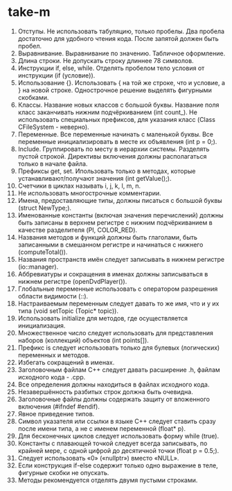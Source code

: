 take-m
======

1. Отступы. Не использовать табуляцию, только пробелы. Два пробела достаточно для удобного чтения кода. После запятой должен быть пробел.
2. Выравнивание. Выравнивание по значению. Табличное оформление.
3. Длина строки. Не допускать строку длиннее 78 символов.
4. Инструкции if, else, while. Отделять пробелом тело условия от инструкции (if (условие)).
5. Использование {}. Использовать { на той же строке, что и условие, а } на новой строке. Однострочное решение выделять фигурными скобками.
6. Классы. Название новых классов с большой буквы. Название поля класс заканчивать нижним подчёркиванием (int count_). Не использовать специальных префиксов, для указания класс (Class CFileSystem - неверно).
7. Переменные. Все переменные начинать с маленькой буквы. Все переменные инициализировать в месте их объявления (int p = 0;).
8. Include. Группировать по месту в иерархии системы. Разделять пустой строкой. Директивы включения должны располагаться только в начале файла.
9. Префиксы get, set. Ипользовать только в методах, которые устанавливают/получают значения (int getValue();).
10. Счетчики в циклах называть i, j, k, l, m, n.
11. Не использовать многострочные комментарии.
12. Имена, предоставляющие типы, должны писаться с большой буквы (struct NewType;).
13. Именованные константы (включая значения перечислений) должны быть записаны в верхнем регистре с нижним подчёркиванием в качестве разделителя (PI, COLOR_RED).
14. Названия методов и функций должны быть глаголами, быть записанными в смешанном регистре и начинаться с нижнего (computeTotal()).
15. Названия пространств имён следует записывать в нижнем регистре (io::manager).
16. Аббревиатуры и сокращения в именах должны записываться в нижнем регистре (openDvdPlayer()).
17. Глобальные переменные использовать с оператором разрешения области видимости (::).
18. Настраиваемым переменным следует давать то же имя, что и у их типа (void setTopic (Topic* topic)).
18. Использовать initialize для методов, где осуществляется инициализация.
19. Множественное число следует использовать для представления наборов (коллекций) объектов (int points[]).
20. Префикс is следует использовать только для булевых (логических) переменных и методов.
21. Избегать сокращений в именах.
22. Заголовочным файлам C++ следует давать расширение .h, файлам исходного кода - .cpp.
23. Все определения должны находиться в файлах исходного кода.
24. Незавершённость разбитых строк должна быть очевидна.
25. Заголовочные файлы должны содержать защиту от вложенного включения (#ifndef #endif).
26. Явное приведение типов.
27. Символ указателя или ссылки в языке C++ следует ставить сразу после имени типа, а не с именем переменной (float* p).
28. Для бесконечных циклов следует использовать форму while (true).
29. Константы с плавающей точкой следует всегда записывать, по крайней мере, с одной цифрой до десятичной точки (float p = 0.5;).
30. Следует использовать «0» («nullptr») вместо «NULL».
31. Если конструкция if-else содержит только одно выражение в теле, фигурные скобки не опускать.
32. Методы рекомендуется отделять двумя пустыми строками.
